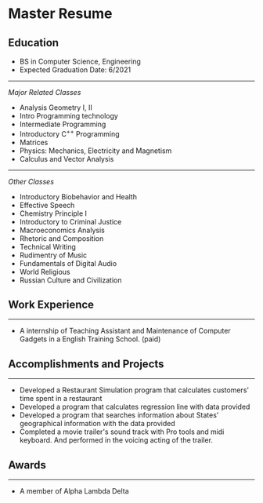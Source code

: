 # Master Resume
## Education
* BS in Computer Science, Engineering
* Expected Graduation Date: 6/2021
***
*Major Related Classes*
* Analysis Geometry I, II
* Intro Programming technology
* Intermediate Programming
* Introductory C<sup>++</sup> Programming
* Matrices
* Physics: Mechanics, Electricity and Magnetism
* Calculus and Vector Analysis
---
*Other Classes*
* Introductory Biobehavior and Health
* Effective Speech
* Chemistry Principle I
* Introductory to Criminal Justice
* Macroeconomics Analysis
* Rhetoric and Composition
* Technical Writing
* Rudimentry of Music
* Fundamentals of Digital Audio
* World Religious
* Russian Culture and Civilization

## Work Experience
---
* A internship of Teaching Assistant and Maintenance of Computer Gadgets in a English Training School. (paid)

## Accomplishments and Projects
---
* Developed a Restaurant Simulation program that calculates customers' time spent in a restaurant
* Developed a program that calculates regression line with data provided
* Developed a program that searches information about States' geographical information with the data provided
* Completed a movie trailer's sound track with Pro tools and midi keyboard. And performed in the voicing acting of the trailer.

## Awards
---
* A member of Alpha Lambda Delta
